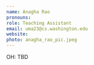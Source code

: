 ```yaml
---
name: Anagha Rao
pronouns: 
role: Teaching Assistant
email: uma23@cs.washington.edu
website:
photo: anagha_rao_pic.jpeg
---
```


OH: TBD
